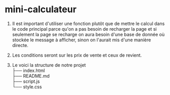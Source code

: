 # mini-calculateur

1. Il est important d'utiliser une fonction plutôt que de mettre le calcul dans le code principal parce qu'on a pas besoin de recharger la page et si seulement la page se recharge on aura besoin d'une base de donnée où stockée le message à afficher, sinon on l'aurait mis d'une manière directe.

2.   Les conditions seront sur les prix de vente et ceux de revient.

3. Le voici la structure de notre projet    
├── index.html  
├── README.md   
├── script.js   
└── style.css   